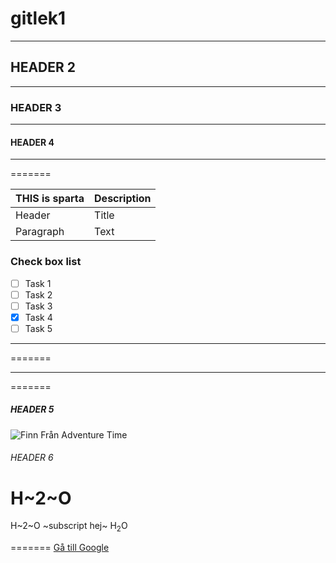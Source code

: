 # gitlek1
***
## HEADER 2
***
### HEADER 3
***
#### HEADER 4
***
=======

| THIS is sparta | Description |
| ----------- | ----------- |
| Header      | Title       |
| Paragraph   | Text        |
### Check box list
- [ ] Task 1
- [ ] Task 2
- [ ] Task 3
- [x] Task 4
- [ ] Task 5
***
=======
***
=======

##### HEADER 5

![Finn Från Adventure Time](https://upload.wikimedia.org/wikipedia/commons/a/af/Tux.png)

###### HEADER 6

H~2~O
=======
H~2~O ~subscript hej~
H<sub>2</sub>O


=======
[Gå till Google](https://www.google.com)
